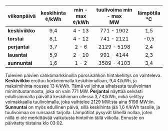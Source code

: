 | viikonpäivä  | keskihinta<br>¢/kWh | min - max<br>¢/kWh | tuulivoima min - max<br>MW | lämpötila<br>°C |
|:-------------|:----------------:|:----------------:|:-------------:|:-------------:|
| **keskiviikko** | 9,4 | 4 - 13 | 771 - 1902 | 1,5 |
| **torstai** | 8,1 | 4 - 12 | 741 - 2121 | -0,5 |
| **perjantai** | 3,7 | 2 - 6 | 2129 - 5198 | 2,4 |
| **lauantai** | 5,9 | 2 - 10 | 991 - 4144 | 2,3 |
| **sunnuntai** | 1,6 | 1 - 2 | 3589 - 4103 | 3,4 |

Tulevien päivien sähkömarkkinoilla pörssisähkön hintakehitys on vaihteleva. **Keskiviikko** erottuu korkeimmalla keskihinnallaan, 9,4 ¢/kWh, ja maksimihinta nousee 13 ¢/kWh. Tämä voi johtua alhaisesta tuulivoiman minimituotannosta, joka on vain 771 MW. **Perjantai** näyttää selvästi edullisimmalta päivältä keskihinnan ollessa 3,7 ¢/kWh, mikä selittyy voimakkaalla tuulivoimalla, joka vaihtelee 2129 MW:sta aina 5198 MW:iin. **Sunnuntai** on myös edullinen päivä, sillä keskihinta jää 1,6 ¢/kWh tasolle, ja tuulivoimaa on runsaasti tarjolla. Lämpötilat pysyvät lähellä nollaa, joten niillä ei ole merkittävää vaikutusta hintoihin tällä viikolla. Ennuste on päivitetty tiistaina klo 03:02.
